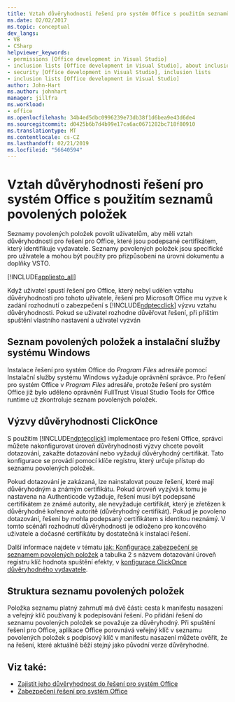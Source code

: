 ```yaml
---
title: Vztah důvěryhodnosti řešení pro systém Office s použitím seznamů povolených položek
ms.date: 02/02/2017
ms.topic: conceptual
dev_langs:
- VB
- CSharp
helpviewer_keywords:
- permissions [Office development in Visual Studio]
- inclusion lists [Office development in Visual Studio], about inclusion lists
- security [Office development in Visual Studio], inclusion lists
- inclusion lists [Office development in Visual Studio]
author: John-Hart
ms.author: johnhart
manager: jillfra
ms.workload:
- office
ms.openlocfilehash: 34b4ed5dbc0996239e73db38f1d6bea9e43d6de4
ms.sourcegitcommit: d0425b6b7d4b99e17ca6ac0671282bc718f80910
ms.translationtype: MT
ms.contentlocale: cs-CZ
ms.lasthandoff: 02/21/2019
ms.locfileid: "56640594"
---
```

# <a name="trust-office-solutions-by-using-inclusion-lists"></a>Vztah důvěryhodnosti řešení pro systém Office s použitím seznamů povolených položek
  Seznamy povolených položek povolit uživatelům, aby měli vztah důvěryhodnosti pro řešení pro Office, které jsou podepsané certifikátem, který identifikuje vydavatele. Seznamy povolených položek jsou specifické pro uživatele a mohou být použity pro přizpůsobení na úrovni dokumentu a doplňky VSTO.

 [!INCLUDE[appliesto_all](../vsto/includes/appliesto-all-md.md)]

 Když uživatel spustí řešení pro Office, který nebyl udělen vztahu důvěryhodnosti pro tohoto uživatele, řešení pro Microsoft Office mu vyzve k zadání rozhodnutí o zabezpečení s [!INCLUDE[ndptecclick](../vsto/includes/ndptecclick-md.md)] výzvu vztahu důvěryhodnosti. Pokud se uživatel rozhodne důvěřovat řešení, při příštím spuštění vlastního nastavení a uživatel vyzván

## <a name="inclusion-list-and-windows-installer"></a>Seznam povolených položek a instalační služby systému Windows
 Instalace řešení pro systém Office do *Program Files* adresáře pomocí Instalační služby systému Windows vyžaduje oprávnění správce. Pro řešení pro systém Office v *Program Files* adresáře, protože řešení pro systém Office již bylo uděleno oprávnění FullTrust Visual Studio Tools for Office runtime už zkontroluje seznam povolených položek.

## <a name="clickonce-trust-prompt"></a>Výzvy důvěryhodnosti ClickOnce
 S použitím [!INCLUDE[ndptecclick](../vsto/includes/ndptecclick-md.md)] implementace pro řešení Office, správci můžete nakonfigurovat úroveň důvěryhodnosti výzvy chcete povolit dotazování, zakažte dotazování nebo vyžadují důvěryhodný certifikát. Tato konfigurace se provádí pomocí klíče registru, který určuje přístup do seznamu povolených položek.

 Pokud dotazování je zakázaná, lze nainstalovat pouze řešení, které mají důvěryhodným a známým certifikátu. Pokud úroveň vyzývá k tomu je nastavena na Authenticode vyžaduje, řešení musí být podepsané certifikátem ze známé autority, ale nevyžaduje certifikát, který je zřetězen k důvěryhodné kořenové autoritě (důvěryhodný certifikát). Pokud je povoleno dotazování, řešení by mohla podepsaný certifikátem s identitou neznámý. V tomto scénáři rozhodnutí důvěryhodnosti je odloženo pro koncového uživatele a dočasné certifikátu by dostatečná k instalaci řešení.

 Další informace najdete v tématu [jak: Konfigurace zabezpečení se seznamem povolených položek](../vsto/how-to-configure-inclusion-list-security.md) a tabulka 2 s názvem dotazování úroveň registru klíč hodnota spuštění efekty, v [konfigurace ClickOnce důvěryhodného vydavatele](http://go.microsoft.com/fwlink/?LinkId=94774).

## <a name="structure-of-the-inclusion-list"></a>Struktura seznamu povolených položek
 Položka seznamu platný zahrnutí má dvě části: cesta k manifestu nasazení a veřejný klíč používaný k podepisování řešení. Po přidání řešení do seznamu povolených položek se považuje za důvěryhodný. Při spuštění řešení pro Office, aplikace Office porovnává veřejný klíč v seznamu povolených položek s podpisový klíč v manifestu nasazení můžete ověřit, že na řešení, které aktuálně běží stejný jako původní verze důvěryhodné.

## <a name="see-also"></a>Viz také:
- [Zajistit jeho důvěryhodnost do řešení pro systém Office](../vsto/granting-trust-to-office-solutions.md)
- [Zabezpečení řešení pro systém Office](../vsto/securing-office-solutions.md)
